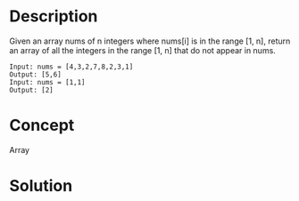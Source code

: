 # Description
Given an array nums of n integers where nums[i] is in the range [1, n], return an array of all the integers in the range [1, n] that do not appear in nums.
```
Input: nums = [4,3,2,7,8,2,3,1]
Output: [5,6]
Input: nums = [1,1]
Output: [2]
```
# Concept
Array
# Solution

```

```
